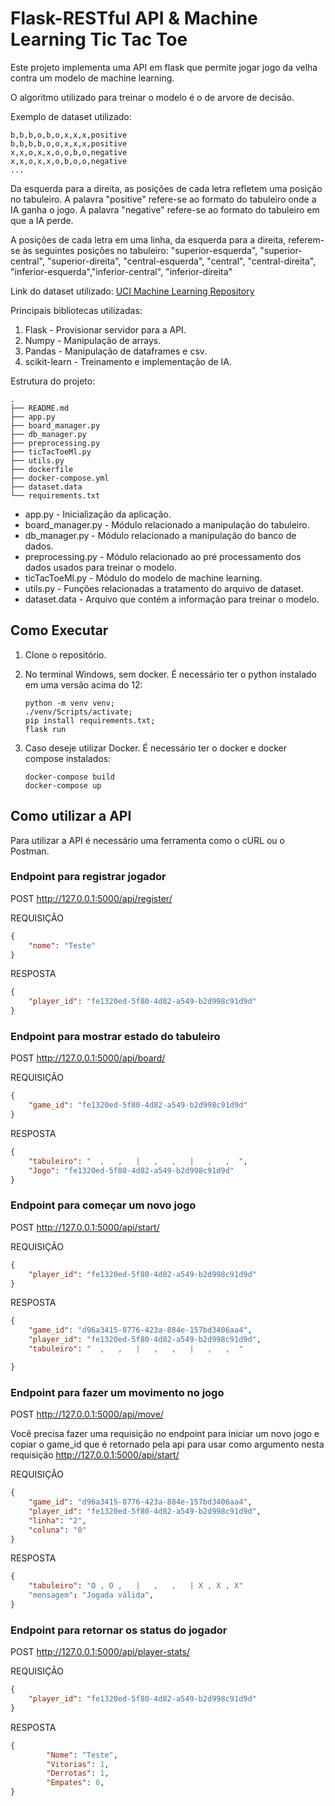 # Flask-RESTful API & Machine Learning Tic Tac Toe

Este projeto implementa uma API em flask que permite jogar jogo da velha contra 
um modelo de machine learning.

O algoritmo utilizado para treinar o modelo é o de arvore de decisão. 

Exemplo de dataset utilizado:
```
b,b,b,o,b,o,x,x,x,positive
b,b,b,b,o,o,x,x,x,positive
x,x,o,x,x,o,o,b,o,negative
x,x,o,x,x,o,b,o,o,negative
...
```

Da esquerda para a direita, as posições de cada letra refletem uma posição no 
tabuleiro. A palavra "positive" refere-se ao formato do tabuleiro onde a IA 
ganha o jogo. A palavra "negative" refere-se ao formato do tabuleiro em que a IA
perde.

A posições de cada letra em uma linha, da esquerda para a direita, referem-se às
seguintes posições no tabuleiro:
"superior-esquerda", "superior-central", "superior-direita",
"central-esquerda", "central", "central-direita",
"inferior-esquerda","inferior-central", "inferior-direita"

Link do dataset utilizado: [UCI Machine Learning Repository](https://archive.ics.uci.edu/dataset/101/tic+tac+toe+endgame)

Principais bibliotecas utilizadas:
1. Flask - Provisionar servidor para a API.
2. Numpy - Manipulação de arrays.
3. Pandas - Manipulação de dataframes e csv.
4. scikit-learn - Treinamento e implementação de IA.

Estrutura do projeto:
```
.
├── README.md
├── app.py
├── board_manager.py
├── db_manager.py
├── preprocessing.py
├── ticTacToeMl.py
├── utils.py
├── dockerfile
├── docker-compose.yml
├── dataset.data
└── requirements.txt
```

* app.py - Inicialização da aplicação.
* board_manager.py - Módulo  relacionado a manipulação do tabuleiro.
* db_manager.py - Módulo relacionado a manipulação do banco de dados.
* preprocessing.py - Módulo relacionado ao pré processamento dos dados usados para treinar o modelo.
* ticTacToeMl.py - Módulo do modelo de machine learning.
* utils.py - Funções relacionadas a tratamento do arquivo de dataset.
* dataset.data - Arquivo que contém a informação para treinar o modelo.

## Como Executar

1. Clone o repositório.
2. No terminal Windows, sem docker. É necessário ter o python instalado em uma versão acima do 12:
    ```
    python -m venv venv;
    ./venv/Scripts/activate;
    pip install requirements.txt;
    flask run

    ```

3. Caso deseje utilizar Docker. É necessário ter o docker e docker compose instalados:
    ```
    docker-compose build
    docker-compose up
    ```
    
## Como utilizar a API
Para utilizar a API é necessário uma ferramenta como o cURL ou o Postman. 


### Endpoint para registrar jogador
POST http://127.0.0.1:5000/api/register/

REQUISIÇÃO
```json
{
	"nome": "Teste"
}
```
RESPOSTA
```json
{
    "player_id": "fe1320ed-5f80-4d82-a549-b2d998c91d9d"
}
```
### Endpoint para mostrar estado do tabuleiro
POST http://127.0.0.1:5000/api/board/

REQUISIÇÃO
```json
{
	"game_id": "fe1320ed-5f80-4d82-a549-b2d998c91d9d"
}
```
RESPOSTA
```json
{
    "tabuleiro": "  ,   ,   |   ,   ,   |   ,   ,  ",
    "Jogo": "fe1320ed-5f80-4d82-a549-b2d998c91d9d"
}
```
### Endpoint para começar um novo jogo
POST http://127.0.0.1:5000/api/start/

REQUISIÇÃO
```json
{
    "player_id": "fe1320ed-5f80-4d82-a549-b2d998c91d9d"
}
```

RESPOSTA
```json
{
    "game_id": "d96a3415-8776-423a-884e-157bd3406aa4",
    "player_id": "fe1320ed-5f80-4d82-a549-b2d998c91d9d",
    "tabuleiro": "  ,   ,   |   ,   ,   |   ,   ,  "

}
```
### Endpoint para fazer um movimento no jogo
POST http://127.0.0.1:5000/api/move/

Você precisa fazer uma requisição no endpoint para iniciar um novo jogo e copiar o game_id que é retornado pela api para usar como argumento nesta requisição http://127.0.0.1:5000/api/start/


REQUISIÇÃO
```json
{
    "game_id": "d96a3415-8776-423a-884e-157bd3406aa4",
    "player_id": "fe1320ed-5f80-4d82-a549-b2d998c91d9d",
    "linha": "2",
    "coluna": "0"
}
```

RESPOSTA
```json
{
    "tabuleiro": "O , O ,   |   ,   ,   | X , X , X"
    "mensagem": "Jogada válida",
}
```

### Endpoint para retornar os status do jogador
POST http://127.0.0.1:5000/api/player-stats/

REQUISIÇÃO
```json
{
    "player_id": "fe1320ed-5f80-4d82-a549-b2d998c91d9d"
}
```
RESPOSTA
```json
{
        "Nome": "Teste",
        "Vitorias": 1,
        "Derrotas": 1,
        "Empates": 0,
}
```
